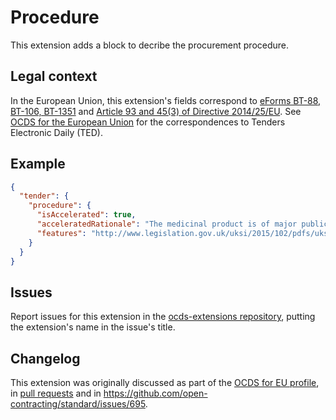 # Procedure

This extension adds a block to decribe the procurement procedure.

## Legal context

In the European Union, this extension's fields correspond to [eForms BT-88, BT-106, BT-1351](https://github.com/eForms/eForms) and [Article 93 and 45(3) of Directive 2014/25/EU](https://eur-lex.europa.eu/eli/dir/2014/25/oj). See [OCDS for the European Union](http://standard.open-contracting.org/profiles/eu/master/en/) for the correspondences to Tenders Electronic Daily (TED).

## Example

```json
{
  "tender": {
    "procedure": {
      "isAccelerated": true,
      "acceleratedRationale": "The medicinal product is of major public health interest particularly from the point of view of therapeutic innovation.",
      "features": "http://www.legislation.gov.uk/uksi/2015/102/pdfs/uksi_20150102_en.pdf"
    }
  }
}
```

## Issues

Report issues for this extension in the [ocds-extensions repository](https://github.com/open-contracting/ocds-extensions/issues), putting the extension's name in the issue's title.

## Changelog

This extension was originally discussed as part of the [OCDS for EU profile](https://github.com/open-contracting-extensions/european-union/issues), in [pull requests](https://github.com/open-contracting-extensions/ocds_procedure_extension/pulls?q=is%3Apr+is%3Aclosed) and in <https://github.com/open-contracting/standard/issues/695>.
